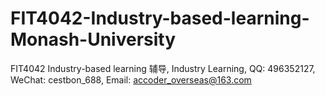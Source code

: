 # FIT4042-Industry-based-learning-Monash-University
FIT4042 Industry-based learning 辅导, Industry Learning, QQ: 496352127, WeChat: cestbon_688, Email: accoder_overseas@163.com
